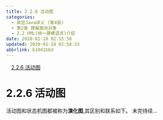 ```yaml
---
title: 2.2.6 活动图
categories: 
  - 疯狂Java讲义 (第4版)
  - 第2章 理解面向对象
  - 2.2 UML(统一建模语言)介绍
date: 2020-01-18 02:55:58
updated: 2020-01-18 02:58:33
abbrlink: b10d1b6d
---
```

<div id='my_toc'><a href="/JavaReadingNotes/b10d1b6d/#2-2-6-活动图" class="header_1">2.2.6 活动图</a><br></div>
<style>.header_1{margin-left: 1em;}.header_2{margin-left: 2em;}.header_3{margin-left: 3em;}.header_4{margin-left: 4em;}.header_5{margin-left: 5em;}.header_6{margin-left: 6em;}</style>
<!--more-->
<script>if (navigator.platform.search('arm')==-1){document.getElementById('my_toc').style.display = 'none';}var e,p = document.getElementsByTagName('p');while (p.length>0) {e = p[0];e.parentElement.removeChild(e);}</script>

<!--end-->
# 2.2.6 活动图
活动图和状态机图都被称为**演化图**,其区别和联系如下。
未完待续...
